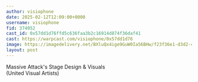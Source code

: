 ```yaml
---
author: visiophone
date: 2025-02-12T12:09:00+0000
username: visiophone
fid: 374952
cast_id: 0x57dd1d76ffd5c636faa3b2c16914d874f36daf41
cast: https://warpcast.com/visiophone/0x57dd1d76
image: https://imagedelivery.net/BXluQx4ige9GuW0Ia56BHw/f23f36e1-d3d2-40ab-a7f0-c526400eef00/original
layout: post
---
```

Massive Attack's Stage Design & Visuals   
(United Visual Artists)  

<img src='https://imagedelivery.net/BXluQx4ige9GuW0Ia56BHw/f23f36e1-d3d2-40ab-a7f0-c526400eef00/original' alt='' referrerpolicy='no-referrer'/>
<img src='https://imagedelivery.net/BXluQx4ige9GuW0Ia56BHw/5ea52ae7-bc87-4f3e-ff91-36965ba74600/original' alt='' referrerpolicy='no-referrer'/>